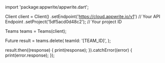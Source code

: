 import 'package:appwrite/appwrite.dart';

Client client = Client()
  .setEndpoint('https://cloud.appwrite.io/v1') // Your API Endpoint
  .setProject('5df5acd0d48c2'); // Your project ID

Teams teams = Teams(client);

Future result = teams.delete(
  teamId: '[TEAM_ID]',
);

result.then((response) {
  print(response);
}).catchError((error) {
  print(error.response);
});

